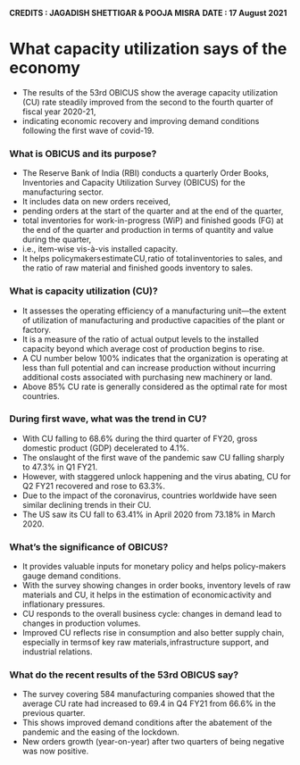 **CREDITS : JAGADISH SHETTIGAR & POOJA MISRA**
**DATE : 17 August 2021**

# What capacity utilization says of the economy
- The results of the 53rd OBICUS show the average capacity utilization (CU) rate steadily improved from the second to the fourth quarter of fiscal year 2020-21,
- indicating economic recovery and improving demand conditions following the first wave of covid-19.

### What is OBICUS and its purpose?
- The Reserve Bank of India (RBI) conducts a quarterly Order Books, Inventories and Capacity Utilization Survey (OBICUS) for the manufacturing sector.
- It includes data on new orders received,
- pending orders at the start of the quarter and at the end of the quarter,
- total inventories for work-in-progress (WiP) and finished goods (FG) at the end of the quarter and production in terms of quantity and value during the quarter,
- i.e., item-wise vis-à-vis installed capacity.
- It helps policymakers estimate CU, ratio of total inventories to sales, and the ratio of raw material and finished goods inventory to sales.


### What is capacity utilization (CU)?
- It assesses the operating efficiency of a manufacturing unit—the extent of utilization of manufacturing and productive capacities of the plant or factory.
- It is a measure of the ratio of actual output levels to the installed capacity beyond which average cost of production begins to rise.
- A CU number below 100% indicates that the organization is operating at less than full potential and can increase production without incurring additional costs associated with purchasing new machinery or land.
- Above 85% CU rate is generally considered as the optimal rate for most countries.

### During first wave, what was the trend in CU?
- With CU falling to 68.6% during the third quarter of FY20, gross domestic product (GDP) decelerated to 4.1%.
- The onslaught of the first wave of the pandemic saw CU falling sharply to 47.3% in Q1 FY21.
- However, with staggered unlock happening and the virus abating, CU for Q2 FY21 recovered and rose to 63.3%.
- Due to the impact of the coronavirus, countries worldwide have seen similar declining trends in their CU.
- The US saw its CU fall to 63.41% in April 2020 from 73.18% in March 2020.

### What’s the significance of OBICUS?
- It provides valuable inputs for monetary policy and helps policy-makers gauge demand conditions.
- With the survey showing changes in order books, inventory levels of raw materials and CU, it helps in the estimation of economic activity and inflationary pressures.
- CU responds to the overall business cycle: changes in demand lead to changes in production volumes.
- Improved CU reflects rise in consumption and also better supply chain, especially in terms of key raw materials, infrastructure support, and industrial relations.

### What do the recent results of the 53rd OBICUS say?
- The survey covering 584 manufacturing companies showed that the average CU rate had increased to 69.4 in Q4 FY21 from 66.6% in the previous quarter.
- This shows improved demand conditions after the abatement of the pandemic and the easing of the lockdown.
- New orders growth (year-on-year) after two quarters of being negative was now positive.
